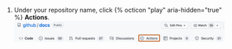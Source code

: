 1. Under your repository name, click {% octicon "play" aria-hidden="true" %} **Actions**.
  ![Actions tab in the main repository navigation](/assets/images/help/repository/actions-tab.png)
